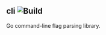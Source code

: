 ## cli ![Build](https://travis-ci.org/Juici/cli.svg?branch=master)

Go command-line flag parsing library.